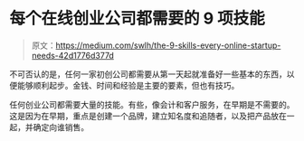 # 每个在线创业公司都需要的 9 项技能

> 原文：<https://medium.com/swlh/the-9-skills-every-online-startup-needs-42d1776d377d>

不可否认的是，任何一家初创公司都需要从第一天起就准备好一些基本的东西，以便能够顺利起步。金钱、时间和经验是主要的要素，但也有技巧。

任何创业公司都需要大量的技能。有些，像会计和客户服务，在早期是不需要的。这是因为在早期，重点是创建一个品牌，建立知名度和追随者，以及把产品放在一起，并确定向谁销售。